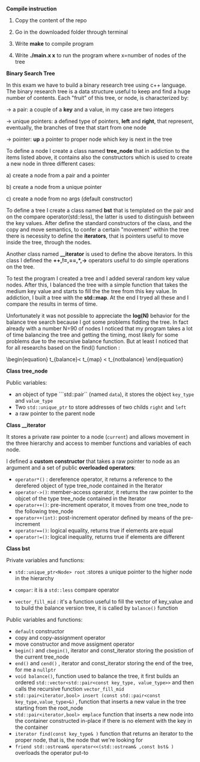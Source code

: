 **Compile instruction**

1) Copy the content of the repo

2) Go in the downloaded folder through terminal

3) Write **make** to compile program

4) Write **./main.x x** to run the program where x=number of nodes of the tree

**Binary Search Tree**

In this exam we have to build a binary research tree using c++ language. The binary research tree is a  data structure useful to keep and find a huge number of contents. Each "fruit" of this tree, or node, is characterized by:

-> a pair: a couple of a **key** and a value, in my case are two integers

-> unique pointers: a defined type of pointers, **left** and **right**, that represent, eventually, the branches of tree that start from one node

-> pointer: **up** a pointer to proper node which key is next in the tree

To define a node I create a class named **tree_node** that in addiction to the items listed above, it contains also the constructors which is used to create a new node  in three different cases:

a) create a node from a pair and a pointer

b) create a node from a unique pointer

c) create a node from no args (default constructor)

To define a tree I create a class named **bst** that is templated on the pair and on the compare operator(std::less), the latter is used to distinguish between the key values. After define the standard constructors of the class, and the copy and move semantics, to confer a certain "movement" within the tree there is necessity to define the **iterators**, that is pointers useful to move inside the tree, through the nodes. 

Another class named  **__iterator** is used to define the above iterators. In this class I defined the **++,!=,==,*,->** operators useful to do simple operations on the tree.

To test the program I created a tree and I added several random key value nodes. After this, I balanced the tree with a simple function that takes the medium key value and starts to fill the the tree from this key value. In addiction, I built a tree with the **std::map**. At the end I tryed all these and I compare the results in terms of time.

Unfortunately it was not possible to appreciate the **log(N)** behavior for the balance tree search because I got some problems fidding the tree. In fact already with a number N=90 of nodes I noticed that my program takes a lot of time balancing the tree and getting the timing, most likely for some problems due to the recursive balance function. But at least I noticed that for all researchs based on the find() function :

\begin{equation} t_{balance}< t_{map} < t_{notbalance}  \end{equation}

**Class tree_node**

Public variables:

- an object of type ```std::pair`` (named `data`), it stores the object `key_type` and `value_type`
- Two `std::unique_ptr` to store addresses of two childs `right` and `left`
- a raw pointer to the parent node

**Class __iterator**

It stores a private raw pointer to a node (`current`) and allows movement in the three hierarchy and access to member functions and variables of each node. 

I defined a **custom constructor** that takes a raw pointer to node as an argument and a set of public **overloaded operators**:

- `operator*()` : dereference operator, it returns a reference to the derefered object of type tree_node contained in the Iterator
- `operator->()`: member-access operator, it returns the raw pointer to the objcet of the type tree_node contained in the Iterator 
- `operator++()`: pre-increment operator, it moves from one tree_node to the following tree_node 
- `operator++(int)`: post-increment operator defined by means of the pre-increment
- `operator==()`: logical equality, returns true if elements are equal
- `operator!=()`: logical inequality, returns true if elements are different 

**Class bst**

Private variables and functions:

- `std::unique_ptr<Node> root` :stores a unique pointer to the higher node in the hierarchy

- `compar`: it is a `std::less` compare operator

- `vector_fill_mid` : it's a function useful to fill the vector of key_value and to build the balance version tree, it is called by `balance()` function

Public variables and functions:

- `default` constructor
- copy and copy-assignment operator
- move constructor and move assigment operator 
- `begin()` and `cbegin()`, iterator and const_iterator storing the posistion of the current tree_node
- `end()` and `cend()` , iterator and const_iterator storing the end of the tree, for me a `nullptr`
- `void balance()`, function used to balance the tree, it first builds an ordered `std::vector<std::pair<const key_type, value_type>>`  and then calls the recursive function `vector_fill_mid`
- `std::pair<iterator,bool> insert (const std::pair<const key_type,value_type>&)` , function that inserts a new value in the tree starting from the root_node
- `std::pair<iterator,bool> emplace` function that inserts a new node into the container constructed in-place if there is no element with the key in the container
- `iterator find(const key_type& )` function that returns an iterator to the proper node, that is, the node that we're looking for
- `friend std::ostream& operator<<(std::ostream& ,const bst& )` overloads the operator put-to

